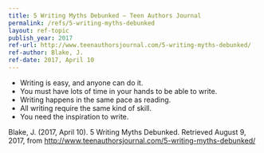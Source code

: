 ```yaml
---
title: 5 Writing Myths Debunked – Teen Authors Journal
permalink: /refs/5-writing-myths-debunked
layout: ref-topic
publish_year: 2017
ref-url: http://www.teenauthorsjournal.com/5-writing-myths-debunked/
ref-author: Blake, J. 
ref-date: 2017, April 10
---
```

* Writing is easy, and anyone can do it.
* You must have lots of time in your hands to be able to write.
* Writing happens in the same pace as reading.
* All writing require the same kind of skill.
* You need the inspiration to write.

Blake, J. (2017, April 10). 5 Writing Myths Debunked. Retrieved August 9, 2017, from http://www.teenauthorsjournal.com/5-writing-myths-debunked/